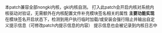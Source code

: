 本patch兼容全部nongki内核，gki内核自测。
打入此patch会开启内核对系统内核驱动对验证，无需额外在内核配置文件补充模块签名相关的属性
**主要功能实现**
在模块签名开启状态下，检测到用户执行临时加载/或安装会强行阻止并输出自定义提示信息（可修改patch内提示信息的内容）
提示信息也会被记录到内核日志中
